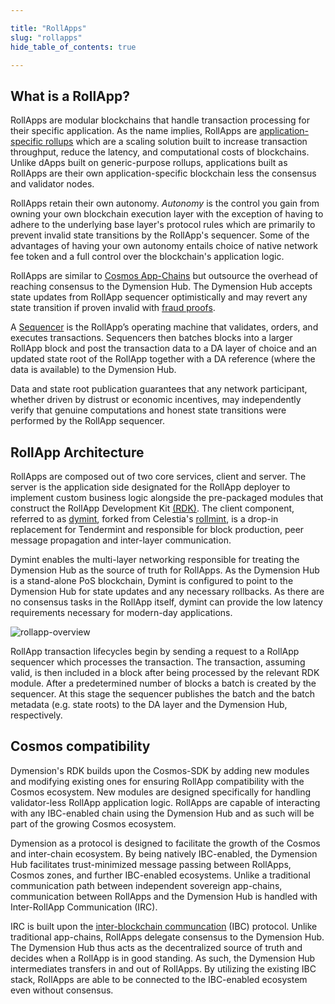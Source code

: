 ```yaml
---

title: "RollApps"
slug: "rollapps"
hide_table_of_contents: true

---
```


## What is a RollApp?

RollApps are modular blockchains that handle transaction processing for their specific application. As the name implies, RollApps are [application-specific rollups](https://vitalik.ca/general/2021/01/05/rollup.html) which are a scaling solution built to increase transaction throughput, reduce the latency, and computational costs of blockchains. Unlike dApps built on generic-purpose rollups, applications built as RollApps are their own application-specific blockchain less the consensus and validator nodes.<br/>

RollApps retain their own autonomy. _Autonomy_ is the control you gain from owning your own blockchain execution layer with the exception of having to adhere to the underlying base layer's protocol rules which are primarily to prevent invalid state transitions by the RollApp's sequencer. Some of the advantages of having your own autonomy entails choice of native network fee token and a full control over the blockchain's application logic. <br/>

RollApps are similar to [Cosmos App-Chains](https://docs.cosmos.network/v0.46/intro/why-app-specific.html) but outsource the overhead of reaching consensus to the Dymension Hub. The Dymension Hub accepts state updates from RollApp sequencer optimistically and may revert any state transition if proven invalid with [fraud proofs](https://research.paradigm.xyz/rollups).

A [Sequencer](../reference/glossary#s) is the RollApp’s operating machine that validates, orders, and executes transactions. Sequencers then batches blocks into a larger RollApp block and post the transaction data to a DA layer of choice and an updated state root of the RollApp together with a DA reference (where the data is available) to the Dymension Hub.<br/>

Data and state root publication guarantees that any network participant, whether driven by distrust or economic incentives, may independently verify that genuine computations and honest state transitions were performed by the RollApp sequencer.<br/>

## RollApp Architecture

RollApps are composed out of two core services, client and server. The server is the application side designated for the RollApp deployer to implement custom business logic alongside the pre-packaged modules that construct the RollApp Development Kit [(RDK)](https://github.com/dymensionxyz/RDK). The client component, referred to as [dymint](https://github.com/dymensionxyz/dymint), forked from Celestia's [rollmint](https://github.com/celestiaorg/optimint), is a drop-in replacement for Tendermint and responsible for block production, peer message propagation and inter-layer communication.

Dymint enables the multi-layer networking responsible for treating the Dymension Hub as the source of truth for RollApps. As the Dymension Hub is a stand-alone PoS blockchain, Dymint is configured to point to the Dymension Hub for state updates and any necessary rollbacks. As there are no consensus tasks in the RollApp itself, dymint can provide the low latency requirements necessary for modern-day applications.<br/>

<div class="image-container-primary">
    <img class="image--primary" src={require('./images/rollapp-architecture-overview.png').default} alt="rollapp-overview" />
</div>

RollApp transaction lifecycles begin by sending a request to a RollApp sequencer which processes the transaction. The transaction, assuming valid, is then included in a block after being processed by the relevant RDK module. After a predetermined number of blocks a batch is created by the sequencer. At this stage the sequencer publishes the batch and the batch metadata (e.g. state roots) to the DA layer and the Dymension Hub, respectively.<br/>

## Cosmos compatibility

Dymension's RDK builds upon the Cosmos-SDK by adding new modules and modifying existing ones for ensuring RollApp compatibility with the Cosmos ecosystem. New modules are designed specifically for handling validator-less RollApp application logic. RollApps are capable of interacting with any IBC-enabled chain using the Dymension Hub and as such will be part of the growing Cosmos ecosystem.

Dymension as a protocol is designed to facilitate the growth of the Cosmos and inter-chain ecosystem. By being natively IBC-enabled, the Dymension Hub facilitates trust-minimized message passing between RollApps, Cosmos zones, and further IBC-enabled ecosystems. Unlike a traditional communication path between independent sovereign app-chains, communication between RollApps and the Dymension Hub is handled with Inter-RollApp Communication (IRC).

IRC is built upon the [inter-blockchain communcation](https://ibc.cosmos.network/) (IBC) protocol. Unlike traditional app-chains, RollApps delegate consensus to the Dymension Hub. The Dymension Hub thus acts as the decentralized source of truth and decides when a RollApp is in good standing. As such, the Dymension Hub intermediates transfers in and out of RollApps. By utilizing the existing IBC stack, RollApps are able to be connected to the IBC-enabled ecosystem even without consensus.
